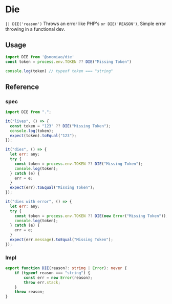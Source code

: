 # Die

`|| DIE('reason')` Throws an error like PHP's `or DIE('REASON')`, Simple error throwing in a functional dev.

## Usage

```js
import DIE from '@snomiao/die'
const token = process.env.TOKEN ?? DIE("Missing Token")

console.log(token) // typeof token === "string"


```

## Reference

### spec

```js
import DIE from ".";

it("lives", () => {
  const token = "123" ?? DIE("Missing Token");
  console.log(token);
  expect(token).toEqual("123");
});

it("dies", () => {
  let err: any;
  try {
    const token = process.env.TOKEN ?? DIE("Missing Token");
    console.log(token);
  } catch (e) {
    err = e;
  }
  expect(err).toEqual("Missing Token");
});

it("dies with error", () => {
  let err: any;
  try {
    const token = process.env.TOKEN ?? DIE(new Error("Missing Token"));
    console.log(token);
  } catch (e) {
    err = e;
  }
  expect(err.message).toEqual("Missing Token");
});


```

### Impl

```ts
export function DIE(reason?: string | Error): never {
    if (typeof reason === "string") {
        const err = new Error(reason);
        throw err.stack;
    }
    throw reason;
}
```
